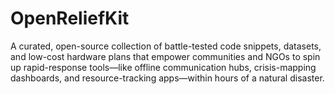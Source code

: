 # OpenReliefKit
A curated, open-source collection of battle-tested code snippets, datasets, and low-cost hardware plans that empower communities and NGOs to spin up rapid-response tools—like offline communication hubs, crisis-mapping dashboards, and resource-tracking apps—within hours of a natural disaster.
